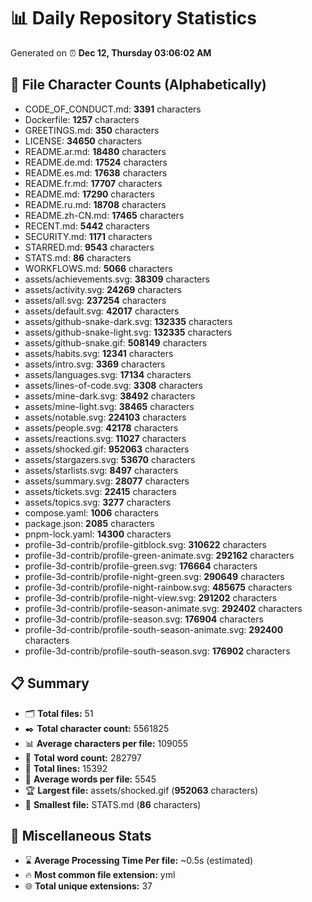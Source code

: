 # 📊 Daily Repository Statistics
Generated on ⏰ **Dec 12, Thursday 03:06:02 AM**

## 📂 File Character Counts (Alphabetically)
- CODE_OF_CONDUCT.md: **3391** characters
- Dockerfile: **1257** characters
- GREETINGS.md: **350** characters
- LICENSE: **34650** characters
- README.ar.md: **18480** characters
- README.de.md: **17524** characters
- README.es.md: **17638** characters
- README.fr.md: **17707** characters
- README.md: **17290** characters
- README.ru.md: **18708** characters
- README.zh-CN.md: **17465** characters
- RECENT.md: **5442** characters
- SECURITY.md: **1171** characters
- STARRED.md: **9543** characters
- STATS.md: **86** characters
- WORKFLOWS.md: **5066** characters
- assets/achievements.svg: **38309** characters
- assets/activity.svg: **24269** characters
- assets/all.svg: **237254** characters
- assets/default.svg: **42017** characters
- assets/github-snake-dark.svg: **132335** characters
- assets/github-snake-light.svg: **132335** characters
- assets/github-snake.gif: **508149** characters
- assets/habits.svg: **12341** characters
- assets/intro.svg: **3369** characters
- assets/languages.svg: **17134** characters
- assets/lines-of-code.svg: **3308** characters
- assets/mine-dark.svg: **38492** characters
- assets/mine-light.svg: **38465** characters
- assets/notable.svg: **224103** characters
- assets/people.svg: **42178** characters
- assets/reactions.svg: **11027** characters
- assets/shocked.gif: **952063** characters
- assets/stargazers.svg: **53670** characters
- assets/starlists.svg: **8497** characters
- assets/summary.svg: **28077** characters
- assets/tickets.svg: **22415** characters
- assets/topics.svg: **3277** characters
- compose.yaml: **1006** characters
- package.json: **2085** characters
- pnpm-lock.yaml: **14300** characters
- profile-3d-contrib/profile-gitblock.svg: **310622** characters
- profile-3d-contrib/profile-green-animate.svg: **292162** characters
- profile-3d-contrib/profile-green.svg: **176664** characters
- profile-3d-contrib/profile-night-green.svg: **290649** characters
- profile-3d-contrib/profile-night-rainbow.svg: **485675** characters
- profile-3d-contrib/profile-night-view.svg: **291202** characters
- profile-3d-contrib/profile-season-animate.svg: **292402** characters
- profile-3d-contrib/profile-season.svg: **176904** characters
- profile-3d-contrib/profile-south-season-animate.svg: **292400** characters
- profile-3d-contrib/profile-south-season.svg: **176902** characters

## 📋 Summary
- 🗂️ **Total files:** 51
- ✒️ **Total character count:** 5561825
- 📊 **Average characters per file:** 109055
- 📝 **Total word count:** 282797
- 🧾 **Total lines:** 15392
- 📐 **Average words per file:** 5545
- 🏆 **Largest file:** assets/shocked.gif (**952063** characters)
- 🥉 **Smallest file:** STATS.md (**86** characters)

## 🌟 Miscellaneous Stats
- ⌛ **Average Processing Time Per file:** ~0.5s (estimated)
- 🔥 **Most common file extension:** yml
- 🌐 **Total unique extensions:** 37
